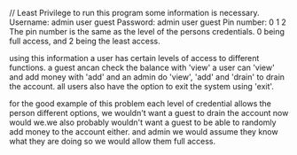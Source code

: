 // Least Privilege
to run this program some information is necessary.
Username:     admin   user    guest
Password:     admin   user    guest
Pin number:   0       1       2
The pin number is the same as the level of the persons credentials. 0 being full access, and 2 being the least access.

using this information a user has certain levels of access to different functions.
a guest ancan check the balance with 'view'
a user can 'view' and add money with 'add'
and an admin do 'view', 'add' and 'drain' to drain the account.
all users also have the option to exit the system using 'exit'.

for the good example of this problem each level of credential allows the person different options, we wouldn't want a guest to drain the account now would we.we also probably wouldn't want a guest to be able to randomly add money to the account either. and admin we would assume they know what they are doing so we would allow them full access.
